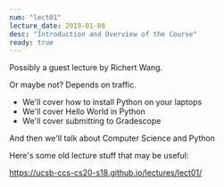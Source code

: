 ```yaml
---
num: "lect01"
lecture_date: 2019-01-08
desc: "Introduction and Overview of the Course"
ready: true
---
```


Possibly a guest lecture by Richert Wang.

Or maybe not?  Depends on traffic.

* We'll cover how to install Python on your laptops
* We'll cover Hello World in Python
* We'll cover submitting to Gradescope

And then we'll talk about Computer Science and Python

Here's some old lecture stuff that may be useful:

<https://ucsb-ccs-cs20-s18.github.io/lectures/lect01/>

